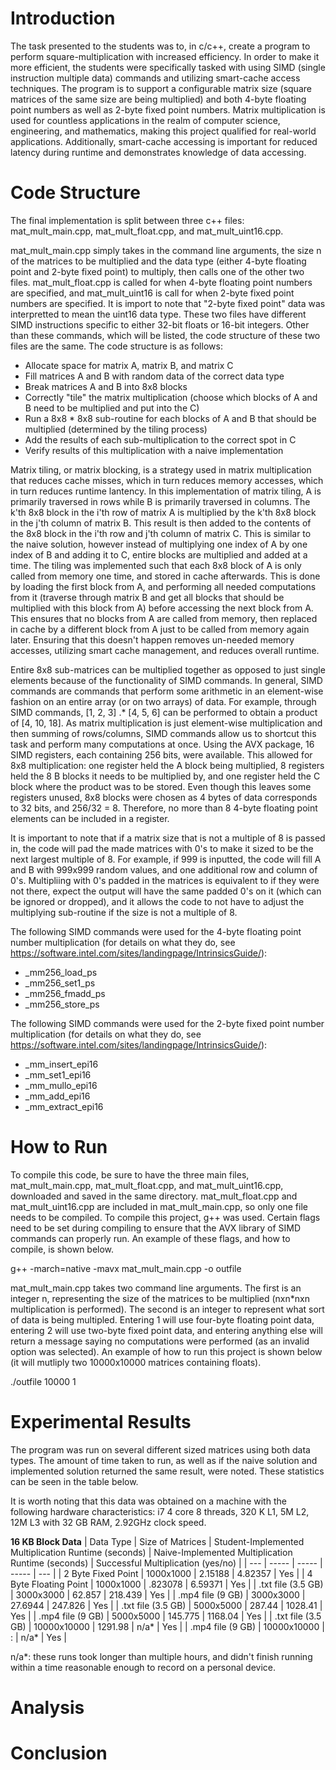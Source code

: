 # Introduction

The task presented to the students was to, in c/c++, create a program to perform square-multiplication with increased efficiency.  In order to make it more efficient, the students were specifically tasked with using SIMD (single instruction multiple data) commands and utilizing smart-cache access techniques.  The program is to support a configurable matrix size (square matrices of the same size are being multiplied) and both 4-byte floating point numbers as well as 2-byte fixed point numbers.  Matrix multiplication is used for countless applications in the realm of computer science, engineering, and mathematics, making this project qualified for real-world applications.  Additionally, smart-cache accessing is important for reduced latency during runtime and demonstrates knowledge of data accessing.

# Code Structure

The final implementation is split between three c++ files: mat_mult_main.cpp, mat_mult_float.cpp, and mat_mult_uint16.cpp.

mat_mult_main.cpp simply takes in the command line arguments, the size n of the matrices to be multiplied and the data type (either 4-byte floating point and 2-byte fixed point) to multiply, then calls one of the other two files.  mat_mult_float.cpp is called for when 4-byte floating point numbers are specified, and mat_mult_uint16 is call for when 2-byte fixed point numbers are specified.  It is import to note that "2-byte fixed point" data was interpretted to mean the uint16 data type.  These two files have different SIMD instructions specific to either 32-bit floats or 16-bit integers.  Other than these commands, which will be listed, the code structure of these two files are the same.  The code structure is as follows:

- Allocate space for matrix A, matrix B, and matrix C
- Fill matrices A and B with random data of the correct data type
- Break matrices A and B into 8x8 blocks
- Correctly "tile" the matrix multiplication (choose which blocks of A and B need to be multiplied and put into the C)
- Run a 8x8 * 8x8 sub-routine for each blocks of A and B that should be multiplied (determined by the tiling process)
- Add the results of each sub-multiplication to the correct spot in C
- Verify results of this multiplication with a naive implementation

Matrix tiling, or matrix blocking, is a strategy used in matrix multiplication that reduces cache misses, which in turn reduces memory accesses, which in turn reduces runtime lantency.  In this implementation of matrix tiling, A is primarily traversed in rows while B is primarily traversed in columns.  The k'th 8x8 block in the i'th row of matrix A is multiplied by the k'th 8x8 block in the j'th column of matrix B.  This result is then added to the contents of the 8x8 block in the i'th row and j'th column of matrix C.  This is similar to the naive solution, however instead of multiplying one index of A by one index of B and adding it to C, entire blocks are multiplied and added at a time.  The tiling was implemented such that each 8x8 block of A is only called from memory one time, and stored in cache afterwards.  This is done by loading the first block from A, and performing all needed computations from it (traverse through matrix B and get all blocks that should be multiplied with this block from A) before accessing the next block from A.  This ensures that no blocks from A are called from memory, then replaced in cache by a different block from A just to be called from memory again later.  Ensuring that this doesn't happen removes un-needed memory accesses, utilizing smart cache management, and reduces overall runtime.

Entire 8x8 sub-matrices can be multiplied together as opposed to just single elements because of the functionality of SIMD commands. In general, SIMD commands are commands that perform some arithmetic in an element-wise fashion on an entire array (or on two arrays) of data.  For example, through SIMD commands, [1, 2, 3] .* [4, 5, 6] can be performed to obtain a product of [4, 10, 18].  As matrix multiplication is just element-wise multiplication and then summing of rows/columns, SIMD commands allow us to shortcut this task and perform many computations at once.  Using the AVX package, 16 SIMD registers, each containing 256 bits, were available.  This allowed for 8x8 multiplication: one register held the A block being multiplied, 8 registers held the 8 B blocks it needs to be multiplied by, and one register held the C block where the product was to be stored.  Even though this leaves some registers unused, 8x8 blocks were chosen as 4 bytes of data corresponds to 32 bits, and 256/32 = 8.  Therefore, no more than 8 4-byte floating point elements can be included in a register.

It is important to note that if a matrix size that is not a multiple of 8 is passed in, the code will pad the made matrices with 0's to make it sized to be the next largest multiple of 8.  For example, if 999 is inputted, the code will fill A and B with 999x999 random values, and one additional row and column of 0's.  Multipliing with 0's padded in the matrices is equivalent to if they were not there, expect the output will have the same padded 0's on it (which can be ignored or dropped), and it allows the code to not have to adjust the multiplying sub-routine if the size is not a multiple of 8.

The following SIMD commands were used for the 4-byte floating point number multiplication (for details on what they do, see  https://software.intel.com/sites/landingpage/IntrinsicsGuide/):
- _mm256_load_ps
- _mm256_set1_ps
- _mm256_fmadd_ps
- _mm256_store_ps

The following SIMD commands were used for the 2-byte fixed point number multiplication (for details on what they do, see  https://software.intel.com/sites/landingpage/IntrinsicsGuide/):
- _mm_insert_epi16
- _mm_set1_epi16
- _mm_mullo_epi16
- _mm_add_epi16
- _mm_extract_epi16

# How to Run

To compile this code, be sure to have the three main files,  mat_mult_main.cpp, mat_mult_float.cpp, and mat_mult_uint16.cpp, downloaded and saved in the same directory.  mat_mult_float.cpp and mat_mult_uint16.cpp are included in mat_mult_main.cpp, so only one file needs to be compiled.  To compile this project, g++ was used.  Certain flags need to be set during compiling to ensure that the AVX library of SIMD commands can properly run.  An example of these flags, and how to compile, is shown below.

g++ -march=native -mavx mat_mult_main.cpp -o outfile

mat_mult_main.cpp takes two command line arguments.  The first is an integer n, representing the size of the matrices to be multiplied (nxn*nxn multiplication is performed).  The second is an integer to represent what sort of data is being multipled.  Entering 1 will use four-byte floating point data, entering 2 will use two-byte fixed point data, and entering anything else will return a message saying no computations were performed (as an invalid option was selected).  An example of how to run this project is shown below (it will mutliply two 10000x10000 matrices containing floats).

./outfile 10000 1

# Experimental Results

The program was run on several different sized matrices using both data types.  The amount of time taken to run, as well as if the naive solution and implemented solution returned the same result, were noted.  These statistics can be seen in the table below.

It is worth noting that this data was obtained on a machine with the following hardware characteristics: i7 4 core 8 threads, 320 K L1, 5M L2, 12M L3 with 32 GB RAM, 2.92GHz clock speed.

**16 KB Block Data**
| Data Type | Size of Matrices | Student-Implemented Multiplication Runtime (seconds) | Naive-Implemented Multiplication Runtime (seconds) | Successful Multiplication (yes/no) |
| --- | ----- | ----- | ----- | --- | 
| 2 Byte Fixed Point | 1000x1000 | 2.15188 | 4.82357 | Yes |
| 4 Byte Floating Point | 1000x1000 | .823078 | 6.59371 | Yes |
| .txt file (3.5 GB) | 3000x3000 | 62.857 | 218.439 | Yes |
| .mp4 file (9 GB) | 3000x3000 | 27.6944 | 247.826 | Yes |
| .txt file (3.5 GB) | 5000x5000 | 287.44 | 1028.41 | Yes |
| .mp4 file (9 GB) | 5000x5000 | 145.775 | 1168.04 | Yes |
| .txt file (3.5 GB) | 10000x10000 | 1291.98 | n/a* | Yes |
| .mp4 file (9 GB) | 10000x10000 | : | n/a* | Yes |

n/a*: these runs took longer than multiple hours, and didn't finish running within a time reasonable enough to record on a personal device.
# Analysis



# Conclusion


